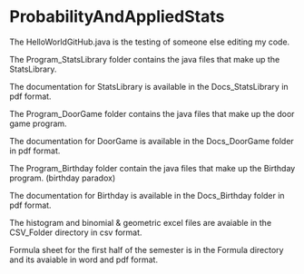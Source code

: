 # ProbabilityAndAppliedStats
The HelloWorldGitHub.java is the testing of someone else editing my code.

The Program_StatsLibrary folder contains the java files that make up the StatsLibrary.

The documentation for StatsLibrary is available in the Docs_StatsLibrary in pdf format. 


The Program_DoorGame folder contains the java files that make up the door game program.

The documentation for DoorGame is available in the Docs_DoorGame folder in pdf format.

The Program_Birthday folder contain the java files that make up the Birthday program. (birthday paradox)

The documentation for Birthday is available in the Docs_Birthday folder in pdf format.

The histogram and binomial & geometric excel files are avaiable in the CSV_Folder directory in csv format.

Formula sheet for the first half of the semester is in the Formula directory and its avaiable in word and pdf format.
